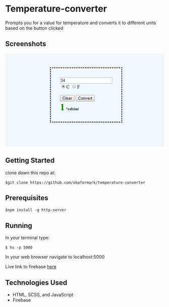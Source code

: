 # Temperature-converter
Prompts you for a value for temperature and converts it to different units based on the button clicked

## Screenshots
![alt text](https://raw.githubusercontent.com/okaformark/temperature-converter/master/images/temp.PNG)

## Getting Started
clone down this repo at:
 ```
 $git clone https://github.com/okaformark/temperature-converter
 ```

## Prerequisites
```
$npm install -g http-server

```
## Running
In your terminal type:
```
$ hs -p 5000
```
In your web browser navigate to localhost:5000

Live link to firebase [here](https://temperature-converter-64bd5.firebaseapp.com)
## Technologies Used
- HTML, SCSS, and JavaScript
- Firebase